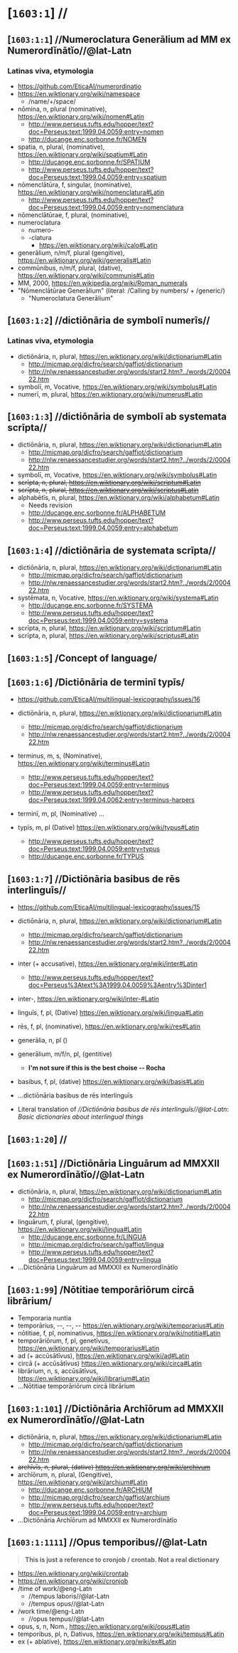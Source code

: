 # [`1603:1`] //
## [`1603:1:1`] //Numeroclatura Generālium ad MM ex Numerordĭnātĭo//@lat-Latn

### Latinas viva, etymologia
- https://github.com/EticaAI/numerordinatio
- https://en.wiktionary.org/wiki/namespace
  - /name/+/space/
- nōmina, n, plural (nominative), https://en.wiktionary.org/wiki/nomen#Latin
  - http://www.perseus.tufts.edu/hopper/text?doc=Perseus:text:1999.04.0059:entry=nomen
  - http://ducange.enc.sorbonne.fr/NOMEN
- spatia, n, plural, (nominative), https://en.wiktionary.org/wiki/spatium#Latin
  - http://ducange.enc.sorbonne.fr/SPATIUM
  - http://www.perseus.tufts.edu/hopper/text?doc=Perseus:text:1999.04.0059:entry=spatium
- nōmenclātūra, f, singular, (nominative), https://en.wiktionary.org/wiki/nomenclatura#Latin
  - http://www.perseus.tufts.edu/hopper/text?doc=Perseus:text:1999.04.0059:entry=nomenclatura
- nōmenclātūrae, f, plural, (nominative),
- numeroclatura
  - numero-
  - -clatura
    - https://en.wiktionary.org/wiki/calo#Latin
- generālium, n/m/f, plural (gengitive), https://en.wiktionary.org/wiki/generalis#Latin
- commūnibus, n/m/f, plural, (dative), https://en.wiktionary.org/wiki/communis#Latin
- MM, 2000, https://en.wikipedia.org/wiki/Roman_numerals
- "Nōmenclātūrae Generālium" (literal: /Calling by numbers/ + /generic/)
  - "Numeroclatura Generālium"


<!--
- https://en.wiktionary.org/wiki/worksheet#English
  - https://en.wiktionary.org/wiki/work#English
    - https://en.wiktionary.org/wiki/opus
  - https://en.wiktionary.org/wiki/sheet#English
    - https://en.wiktionary.org/wiki/papyrus#Latin
  - //opus papȳrō//
-->

## [`1603:1:2`] //dictiōnāria de symbolī numerīs//

### Latinas viva, etymologia

- dictiōnāria, n, plural, https://en.wiktionary.org/wiki/dictionarium#Latin
  - http://micmap.org/dicfro/search/gaffiot/dictionarium
  - http://nlw.renaessancestudier.org/words/start2.htm?../words/2/000422.htm
- symbolī, m, Vocative, https://en.wiktionary.org/wiki/symbolus#Latin
- numerī, m, plural, https://en.wiktionary.org/wiki/numerus#Latin

## [`1603:1:3`] //dictiōnāria de symbolī ab systemata scrīpta//

- dictiōnāria, n, plural, https://en.wiktionary.org/wiki/dictionarium#Latin
  - http://micmap.org/dicfro/search/gaffiot/dictionarium
  - http://nlw.renaessancestudier.org/words/start2.htm?../words/2/000422.htm
- symbolī, m, Vocative, https://en.wiktionary.org/wiki/symbolus#Latin
- <s>scrīpta, n, plural, https://en.wiktionary.org/wiki/scriptum#Latin</s>
- <s>scrīpta, n, plural, https://en.wiktionary.org/wiki/scriptus#Latin</s>
- alphabētīs, n, plural, https://en.wiktionary.org/wiki/alphabetum#Latin
  - Needs revision
  - http://ducange.enc.sorbonne.fr/ALPHABETUM
  - http://www.perseus.tufts.edu/hopper/text?doc=Perseus:text:1999.04.0059:entry=alphabetum

## [`1603:1:4`] //dictiōnāria de systemata scrīpta//

- dictiōnāria, n, plural, https://en.wiktionary.org/wiki/dictionarium#Latin
  - http://micmap.org/dicfro/search/gaffiot/dictionarium
  - http://nlw.renaessancestudier.org/words/start2.htm?../words/2/000422.htm
- systēmata, n, Vocative, https://en.wiktionary.org/wiki/systema#Latin
  - http://ducange.enc.sorbonne.fr/SYSTEMA
  - http://www.perseus.tufts.edu/hopper/text?doc=Perseus:text:1999.04.0059:entry=systema
- scrīpta, n, plural, https://en.wiktionary.org/wiki/scriptum#Latin
- scrīpta, n, plural, https://en.wiktionary.org/wiki/scriptus#Latin

## [`1603:1:5`] /Concept of language/

## [`1603:1:6`] /Dictiōnāria de terminī typīs/
- https://github.com/EticaAI/multilingual-lexicography/issues/16

- dictiōnāria, n, plural, https://en.wiktionary.org/wiki/dictionarium#Latin
  - http://micmap.org/dicfro/search/gaffiot/dictionarium
  - http://nlw.renaessancestudier.org/words/start2.htm?../words/2/000422.htm
- terminus, m, s, (Nominative), https://en.wiktionary.org/wiki/terminus#Latin
  - http://www.perseus.tufts.edu/hopper/text?doc=Perseus:text:1999.04.0059:entry=terminus
  - http://www.perseus.tufts.edu/hopper/text?doc=Perseus:text:1999.04.0062:entry=terminus-harpers
- terminī, m, pl, (Nominative) ...
- typīs, m, pl (Dative) https://en.wiktionary.org/wiki/typus#Latin
  - http://www.perseus.tufts.edu/hopper/text?doc=Perseus:text:1999.04.0059:entry=typus
  - http://ducange.enc.sorbonne.fr/TYPUS

## [`1603:1:7`] //Dictiōnāria basibus de rēs interlinguīs//
- https://github.com/EticaAI/multilingual-lexicography/issues/15

- dictiōnāria, n, plural, https://en.wiktionary.org/wiki/dictionarium#Latin
  - http://micmap.org/dicfro/search/gaffiot/dictionarium
  - http://nlw.renaessancestudier.org/words/start2.htm?../words/2/000422.htm
- inter (+ accusative), https://en.wiktionary.org/wiki/inter#Latin
  - http://www.perseus.tufts.edu/hopper/text?doc=Perseus%3Atext%3A1999.04.0059%3Aentry%3Dinter1
- inter-, https://en.wiktionary.org/wiki/inter-#Latin
- linguīs, f, pl, (Dative) https://en.wiktionary.org/wiki/lingua#Latin
- rēs, f, pl, (nominative), https://en.wiktionary.org/wiki/res#Latin
- generālia, n, pl ()
- generālium, m/f/n, pl, (gentitive)
  - **I'm not sure if this is the best choise -- Rocha**
- basibus, f, pl, (dative) https://en.wiktionary.org/wiki/basis#Latin
- ...dictiōnāria basibus de rēs interlinguīs

- Literal translation of _//Dictiōnāria basibus de rēs interlinguīs//@lat-Latn_: _Basic dictionaries about interlingual things_


## [`1603:1:20`] //
## [`1603:1:51`] //Dictiōnāria Linguārum ad MMXXII ex Numerordĭnātĭo//@lat-Latn
- dictiōnāria, n, plural, https://en.wiktionary.org/wiki/dictionarium#Latin
  - http://micmap.org/dicfro/search/gaffiot/dictionarium
  - http://nlw.renaessancestudier.org/words/start2.htm?../words/2/000422.htm
- linguārum, f, plural, (gengitive), https://en.wiktionary.org/wiki/lingua#Latin
  - http://ducange.enc.sorbonne.fr/LINGUA
  - http://micmap.org/dicfro/search/gaffiot/lingua
  - http://www.perseus.tufts.edu/hopper/text?doc=Perseus:text:1999.04.0059:entry=lingua
- ...Dictiōnāria Linguārum ad MMXXII ex Numerordĭnātĭo

## [`1603:1:99`] /Nōtitiae temporāriōrum circā librārium/
- Temporaria nuntia
- temporārius, --, --, -- https://en.wiktionary.org/wiki/temporarius#Latin
- nōtitiae, f, pl, nominativus, https://en.wiktionary.org/wiki/notitia#Latin
- temporāriōrum, f, pl, genetīvus, https://en.wiktionary.org/wiki/temporarius#Latin
- ad (+ accūsātīvus), https://en.wiktionary.org/wiki/ad#Latin
- circā (+ accūsātīvus) https://en.wiktionary.org/wiki/circa#Latin
- librārium, n, s, accūsātīvus, https://en.wiktionary.org/wiki/librarium#Latin
- ...Nōtitiae temporāriōrum circā librārium

<!--
- https://en.wikipedia.org/wiki/Notitia_Dignitatum
- https://en.wikipedia.org/wiki/Notitia_Galliarum
-->

## [`1603:1:101`] //Dictiōnāria Archīōrum ad MMXXII ex Numerordĭnātĭo//@lat-Latn
- dictiōnāria, n, plural, https://en.wiktionary.org/wiki/dictionarium#Latin
  - http://micmap.org/dicfro/search/gaffiot/dictionarium
  - http://nlw.renaessancestudier.org/words/start2.htm?../words/2/000422.htm
- <s>archīvīs, n, plural, (dative) https://en.wiktionary.org/wiki/archivum</s>
- archīōrum, n, plural, (Gengitive), https://en.wiktionary.org/wiki/archium#Latin
  - http://ducange.enc.sorbonne.fr/ARCHIUM
  - http://micmap.org/dicfro/search/gaffiot/archium
  - http://www.perseus.tufts.edu/hopper/text?doc=Perseus:text:1999.04.0059:entry=archium
- ...Dictiōnāria Archīōrum ad MMXXII ex Numerordĭnātĭo




## [`1603:1:1111`] //Opus temporibus//@lat-Latn
> **This is just a reference to cronjob / crontab. Not a real dictionary**

- https://en.wiktionary.org/wiki/crontab
- https://en.wiktionary.org/wiki/cronjob
- /time of work/@eng-Latn
  - //tempus laboris//@lat-Latn
  - //tempus opus//@lat-Latn
- /work time/@eng-Latn
  - //opus tempus//@lat-Latn
- opus, s, n, Nom., https://en.wiktionary.org/wiki/opus#Latin
- temporibus, pl, n, Dativus, https://en.wiktionary.org/wiki/tempus#Latin
- ex (+ ablative), https://en.wiktionary.org/wiki/ex#Latin

<!--
- statūs, https://en.wiktionary.org/wiki/status#Latin
  - http://www.perseus.tufts.edu/hopper/resolveform?type=exact&lookup=status&lang=latin
  - http://ducange.enc.sorbonne.fr/STATUS
-->
